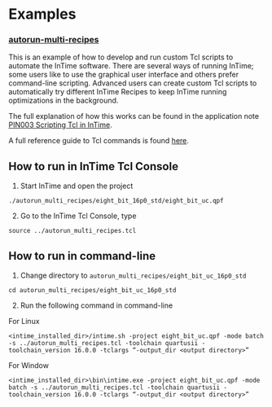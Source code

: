 # Examples 

### [autorun-multi-recipes](autorun_multi_recipes/)

This is an example of how to develop and run custom Tcl scripts to automate the InTime software. There are several ways of running InTime; some users like to use the graphical user interface and others prefer command-line scripting. Advanced users can create
custom Tcl scripts to automatically try different InTime Recipes to keep InTime running optimizations in the background.

The full explanation of how this works can be found in the application note [PIN003 Scripting Tcl in InTime](https://support.plunify.com/en/wp-content/uploads/sites/5/2017/10/Application-Notes_PIN003_Scripting_Tcl_in_InTime_v8.pdf).

A full reference guide to Tcl commands is found [here](https://support.plunify.com/en/doc/intime-doc/tcl-command-reference/). 

## How to run in InTime Tcl Console

1. Start InTime and open the project 
```
./autorun_multi_recipes/eight_bit_16p0_std/eight_bit_uc.qpf
```

2. Go to the InTime Tcl Console, type 
```
source ../autorun_multi_recipes.tcl
```

## How to run in command-line
1. Change directory to `autorun_multi_recipes/eight_bit_uc_16p0_std`

```
cd autorun_multi_recipes/eight_bit_uc_16p0_std
```

2. Run the following command in command-line

For Linux
``` 
<intime_installed_dir>/intime.sh -project eight_bit_uc.qpf -mode batch -s ../autorun_multi_recipes.tcl -toolchain quartusii -toolchain_version 16.0.0 -tclargs “-output_dir <output directory>”
```

For Window 
```
<intime_installed_dir>\bin\intime.exe -project eight_bit_uc.qpf -mode batch -s ../autorun_multi_recipes.tcl -toolchain quartusii -toolchain_version 16.0.0 -tclargs “-output_dir <output directory>”
```
